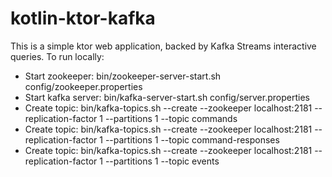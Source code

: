 # kotlin-ktor-kafka

This is a simple ktor web application, backed by Kafka Streams interactive queries. To run locally:

- Start zookeeper: bin/zookeeper-server-start.sh config/zookeeper.properties
- Start kafka server: bin/kafka-server-start.sh config/server.properties
- Create topic: bin/kafka-topics.sh --create --zookeeper localhost:2181 --replication-factor 1 --partitions 1 --topic commands
- Create topic: bin/kafka-topics.sh --create --zookeeper localhost:2181 --replication-factor 1 --partitions 1 --topic command-responses
- Create topic: bin/kafka-topics.sh --create --zookeeper localhost:2181 --replication-factor 1 --partitions 1 --topic events
